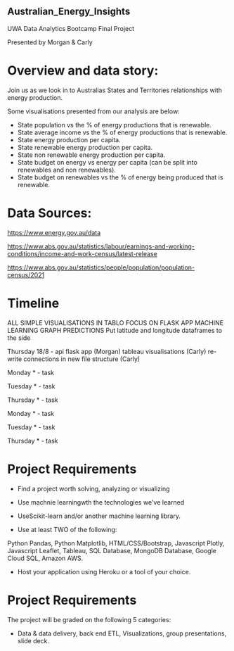 ## Australian_Energy_Insights

UWA Data Analytics Bootcamp Final Project

Presented by Morgan & Carly


# Overview and data story:

Join us as we look in to Australias States and Territories relationships with energy production. 

Some visualisations presented from our analysis are below:

* State population vs the % of energy productions that is renewable.
* State average income vs the % of energy productions that is renewable.
* State energy production per capita.
* State renewable energy production per capita.
* State non renewable energy production per capita.
* State budget on energy vs energy per capita (can be split into renewables and non renewables).
* State budget on renewables vs the % of energy being produced that is renewable.


# Data Sources:

https://www.energy.gov.au/data

https://www.abs.gov.au/statistics/labour/earnings-and-working-conditions/income-and-work-census/latest-release

https://www.abs.gov.au/statistics/people/population/population-census/2021


# Timeline

ALL SIMPLE VISUALISATIONS IN TABLO
FOCUS ON FLASK APP
MACHINE LEARNING GRAPH PREDICTIONS
Put latitude and longitude dataframes to the side


Thursday 18/8 - 
api flask app (Morgan)
tableau visualisations (Carly)
re-write connections in new file structure (Carly)

Monday * - task

Tuesday * - task

Thursday * - task

Monday * - task

Tuesday * - task

Thursday * - task


# Project Requirements

* Find a project worth solving, analyzing or visualizing

* Use machnie learningwth the technologies we've learned

* UseScikit-learn and/or another machine learning library.

* Use at least TWO of the following:

Python Pandas, Python Matplotlib, HTML/CSS/Bootstrap, Javascript Plotly, Javascript Leaflet, Tableau, SQL Database, MongoDB Database, Google Cloud SQL, Amazon AWS.

* Host your application using Heroku or a tool of your choice.


# Project Requirements

The project will be graded on the following 5 categories:
* Data & data delivery, back end ETL, Visualizations, group presentations, slide deck.